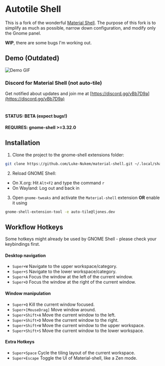 # Autotile Shell

This is a fork of the wonderful [Material Shell](https://github.com/PapyElGringo/material-shell). The purpose of this fork is to simplify as much as possible, narrow down configuration, and modify only the Gnome panel.

**WIP**, there are some bugs I'm working out.

## Demo (Outdated)

![Demo GIF](demo.gif)

### Discord for Material Shell (not auto-tile)
Get notified about updates and join me at [https://discord.gg/vBb7D9a](https://discord.gg/vBb7D9a)
#
#### STATUS: BETA (expect bugs!)
#### REQUIRES: gnome-shell >=3.32.0

## Installation
1) Clone the project to the gnome-shell extensions folder:
```bash
git clone https://github.com/Luke-Nukem/material-shell.git ~/.local/share/gnome-shell/extensions/auto-tile@ljones.dev
```
2) Reload GNOME Shell:
  + On X.org: Hit `Alt+F2` and type the command `r`
  + On Wayland: Log out and back in
3) Open `gnome-tweaks` and activate the `Material-shell` extension **OR** enable it using 
```bash
gnome-shell-extension-tool -e auto-tile@ljones.dev
```

## Workflow Hotkeys
Some hotkeys might already be used by GNOME Shell - please check your keybindings first.
#### Desktop navigation
* `Super+W` Navigate to the upper workspace/category.
* `Super+S` Navigate to the lower workspace/category.
* `Super+A` Focus the window at the left of the current window.
* `Super+D` Focus the window at the right of the current window.

#### Window manipulation
* `Super+Q` Kill the current window focused.
* `Super+[MouseDrag]` Move window around.
* `Super+Shift+A` Move the current window to the left.
* `Super+Shift+D` Move the current window to the right.
* `Super+Shift+W` Move the current window to the upper workspace.
* `Super+Shift+S` Move the current window to the lower workspace.

#### Extra Hotkeys
* `Super+Space` Cycle the tiling layout of the current workspace.
* `Super+Escape` Toggle the UI of Material-shell, like a Zen mode.
